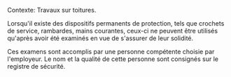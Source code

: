 Contexte: Travaux sur toitures.

Lorsqu'il existe des dispositifs permanents de protection, tels que crochets de service, rambardes, mains courantes, ceux-ci ne peuvent être utilisés qu'après avoir été examinés en vue de s'assurer de leur solidité.

Ces examens sont accomplis par une personne compétente choisie par l'employeur. Le nom et la qualité de cette personne sont consignés sur le registre de sécurité.